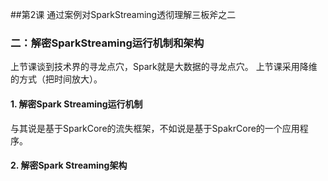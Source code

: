 ##第2课 通过案例对SparkStreaming透彻理解三板斧之二
### 二：解密SparkStreaming运行机制和架构
上节课谈到技术界的寻龙点穴，Spark就是大数据的寻龙点穴。 上节课采用降维的方式（把时间放大）。
#### 1. 解密Spark Streaming运行机制
与其说是基于SparkCore的流失框架，不如说是基于SpakrCore的一个应用程序。
#### 2. 解密Spark Streaming架构